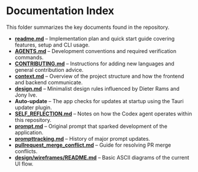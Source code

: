 # Documentation Index

This folder summarizes the key documents found in the repository.

- **[readme.md](../readme.md)** – Implementation plan and quick start guide covering features, setup and CLI usage.
- **[AGENTS.md](../AGENTS.md)** – Development conventions and required verification commands.
- **[CONTRIBUTING.md](../CONTRIBUTING.md)** – Instructions for adding new languages and general contribution advice.
- **[context.md](../context.md)** – Overview of the project structure and how the frontend and backend communicate.
- **[design.md](../design.md)** – Minimalist design rules influenced by Dieter Rams and Jony Ive.
- **Auto-update** – The app checks for updates at startup using the Tauri updater plugin.
- **[SELF_REFLECTION.md](../SELF_REFLECTION.md)** – Notes on how the Codex agent operates within this repository.
- **[prompt.md](../prompt.md)** – Original prompt that sparked development of the application.
- **[prompttracking.md](../prompttracking.md)** – History of major prompt updates.
- **[pullrequest_merge_conflict.md](../pullrequest_merge_conflict.md)** – Guide for resolving PR merge conflicts.
- **[design/wireframes/README.md](../design/wireframes/README.md)** – Basic ASCII diagrams of the current UI flow.

